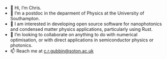 - 👋 Hi, I’m Chris.
- 👀 I’m a postdoc in the deparment of Physics at the University of Southampton.
- 🌱 I am interested in developing open source software for nanophotonics and condensed matter physics applications, particularly using Rust.
- 💞️ I’m looking to collaborate on anything to do with numerical optimisation, or with direct applications in semiconductor physics or photonics.
- 📫 Reach me at c.r.gubbin@soton.ac.uk

<!---
cgubbin/cgubbin is a ✨ special ✨ repository because its `README.md` (this file) appears on your GitHub profile.
You can click the Preview link to take a look at your changes.
--->
